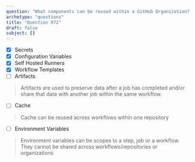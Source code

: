 ```yaml
---
question: "What components can be reused within a GitHub Organization? (Select four.)"
archetype: "questions"
title: "Question 072"
draft: false
subject: []
---
```


- [x] Secrets
- [x] Configuration Variables
- [x] Self Hosted Runners
- [x] Workflow Templates
- [ ] Artifacts
> Artifacts are used to preserve data after a job has completed and/or share that data with another job within the same workflow. 
- [ ] Cache
> Cache can be reused across workflows within one repository
- [ ] Environment Variables
> Environment variables can be scopes to a step, job or a workflow. They cannot be shared across workflows/repositories or organizations
